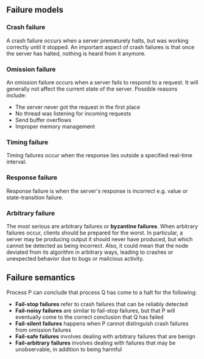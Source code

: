 ## Failure models

### Crash failure

A crash failure occurs when a server prematurely halts, but was working correctly until it stopped. An important aspect of crash failures is that once the server has halted, nothing is heard from it anymore.

### Omission failure

An omission failure occurs when a server fails to respond to a request. It will generally not affect the current state of the server. Possible reasons include:

- The server never got the request in the first place
- No thread was listening for incoming requests
- Send buffer overflows
- Improper memory management

### Timing failure

Timing failures occur when the response lies outside a specified real-time interval.

### Response failure

Response failure is when the server's response is incorrect e.g. value or state-transition failure.

### Arbitrary failure

The most serious are arbitrary failures or **byzantine failures**. When arbitrary failures occur, clients should be prepared for the worst. In particular, a server may be producing output it should never have produced, but which cannot be detected as being incorrect. Also, it could mean that the node deviated from its algorithm in arbitrary ways, leading to crashes or unexpected behavior due to bugs or malicious activity.

## Failure semantics

Process P can conclude that process Q has come to a halt for the following:

- **Fail-stop failures** refer to crash failures that can be reliably detected
- **Fail-noisy failures** are similar to fail-stop failures, but that P will eventually come to the correct conclusion that Q has failed
- **Fail-silent failures** happens when P cannot distinguish crash failures from omission failures
- **Fail-safe failures** involves dealing with arbitrary failures that are benign
- **Fail-arbitrary failures** involves dealing with failures that may be unobservable, in addition to being harmful
